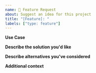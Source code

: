 ```yaml
---
name: 🚀 Feature Request
about: Suggest an idea for this project
title: "[Feature]: "
labels: ["type: feature"]
---
```


**Use Case**
<!-- A clear and concise description of what is the intended usage scenario is. -->

**Describe the solution you'd like**
<!-- A clear and concise description of what you want to happen. -->

**Describe alternatives you've considered**
<!-- A clear and concise description of any alternative solutions or features you've considered. -->

**Additional context**
<!-- Add any other context or screenshots about the feature request here. -->
